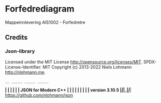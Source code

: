 # Forfedrediagram
Mappeinnlevering AIS1002 - Forfedretre



## Credits

### Json-library
Licensed under the MIT License <http://opensource.org/licenses/MIT>.
SPDX-License-Identifier: MIT
Copyright (c) 2013-2022 Niels Lohmann <http://nlohmann.me>.

    __ _____ _____ _____
 __|  |   __|     |   | |  JSON for Modern C++
|  |  |__   |  |  | | | |  version 3.10.5
|_____|_____|_____|_|___|  https://github.com/nlohmann/json
